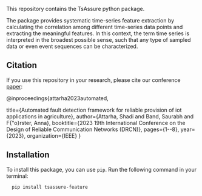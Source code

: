 This repository contains the TsAssure python package. 

The package provides systematic time-series feature extraction by calculating the correlation among different time-series data points and extracting the meaningful features. In this context, the term time series is interpreted in the broadest possible sense, such that any type of sampled data or even event sequences can be characterized.

## Citation

If you use this repository in your research, please cite our conference [paper](https://ieeexplore.ieee.org/abstract/document/10108238):

@inproceedings{attarha2023automated,

  title={Automated fault detection framework for reliable provision of iot applications in agriculture},
  author={Attarha, Shadi and Band, Saurabh and F{\"o}rster, Anna},
  booktitle={2023 19th International Conference on the Design of Reliable Communication Networks (DRCN)},
  pages={1--8},
  year={2023},
  organization={IEEE}
}


## Installation

To install this package, you can use `pip`. Run the following command in your terminal:
```sh
  pip install tsassure-feature



